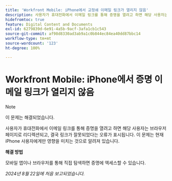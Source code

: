 ```yaml
---
title: 'Workfront Mobile: iPhone에서 교정쇄 이메일 링크가 열리지 않음'
description: 사용자가 휴대전화에서 이메일 링크를 통해 증명을 열려고 하면 해당 사용자는 브라우저 페이지로 리디렉션되고, 결국 링크가 잘못되었다는 오류가 표시됩니다.
hidefromtoc: true
feature: Digital Content and Documents
exl-id: 6279839d-6e91-4a5b-9acf-3afa1cb1c543
source-git-commit: af98d8330ad3ab9a1c0b844ec84ea40dd87bbc14
workflow-type: tm+mt
source-wordcount: '123'
ht-degree: 100%

---
```


# Workfront Mobile: iPhone에서 증명 이메일 링크가 열리지 않음

>[!NOTE]
>
>이 문제는 해결되었습니다.

사용자가 휴대전화에서 이메일 링크를 통해 증명을 열려고 하면 해당 사용자는 브라우저 페이지로 리디렉션되고, 결국 링크가 잘못되었다는 오류가 표시됩니다. 이 문제는 현재 iPhone 사용자에게만 영향을 미치는 것으로 알려져 있습니다.

**해결 방법**

모바일 앱이나 브라우저를 통해 직접 탐색하면 증명에 액세스할 수 있습니다.

_2024년 8월 22일에 처음 보고되었습니다._
